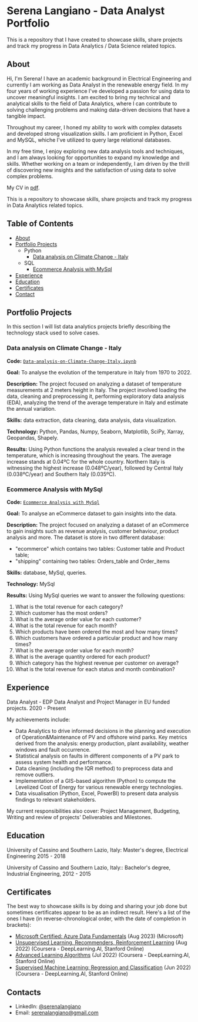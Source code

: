 # Serena Langiano - Data Analyst Portfolio
This is a repository that I have created to showcase skills, share projects and track my progress in Data Analytics / Data Science related topics.

## About
Hi, I'm Serena! I have an academic background in Electrical Engineering and currently I am working as Data Analyst in the renewable energy field. In my four years of working experience I've developed a passion for using data to uncover meaningful insights. I am excited to bring my technical and analytical skills to the field of Data Analytics, where I can contribute to solving challenging problems and making data-driven decisions that have a tangible impact. 

Throughout my career, I honed my ability to work with complex datasets and developed strong visualization skills. I am proficient in Python, Excel and MySQL, whiche I've utilized to query large relational databases.

In my free time, I enjoy exploring new data analysis tools and techniques, and I am always looking for opportunities to expand my knowledge and skills. Whether working on a team or independently, I am driven by the thrill of discovering new insights and the satisfaction of using data to solve complex problems.

My CV in [pdf](https://github.com/SerenaLangiano/Data-Analysis-Portfolio/blob/main/Serena%20Langiano%20CV.pdf).

This is a repository to showcase skills, share projects and track my progress in Data Analytics related topics.

## Table of Contents
- [About](https://github.com/SerenaLangiano/Data-Analysis-Portfolio/blob/main/README.md#about)
- [Portfolio Projects](https://github.com/SerenaLangiano/Data-Analysis-Portfolio/blob/main/README.md#portfolio-projects)
  - Python
    - [Data analysis on Climate Change - Italy](https://github.com/SerenaLangiano/Data-Analysis-Portfolio/blob/main/README.md#Data-analysis-on-Climate-Change---Italy)
  - SQL
    - [Ecommerce Analysis with MySql](https://github.com/SerenaLangiano/Data-Analysis-Portfolio/blob/main/README.md#Ecommerce-Analysis-with-MySql)
- [Experience](https://github.com/SerenaLangiano/Data-Analysis-Portfolio/blob/main/README.md#experience)
- [Education](https://github.com/SerenaLangiano/Data-Analysis-Portfolio/blob/main/README.md#education)  
- [Certificates](https://github.com/SerenaLangiano/Data-Analysis-Portfolio/blob/main/README.md#certificates)
- [Contact](https://github.com/SerenaLangiano/Data-Analysis-Portfolio/blob/main/README.md#contacts)


## Portfolio Projects
In this section I will list data analytics projects briefly describing the technology stack used to solve cases.

### Data analysis on Climate Change - Italy
**Code:** [`Data-analysis-on-Climate-Change-Italy.ipynb`](https://github.com/SerenaLangiano/Portfolio-Projects/blob/main/Data-analysis-on-Climate-Change-Italy/Data-analysis-on-Climate-Change-Italy.ipynb)

**Goal:** To analyse the evolution of the temperature in Italy from 1970 to 2022.

**Description:** The project focused on analyzing a dataset of temperature measurements at 2 meters height in Italy. The project involved loading the data, cleaning and preprocessing it, performing exploratory data analysis (EDA), analyzing the trend of the average temperature in Italy and estimate the annual variation.

**Skills:** data extraction, data cleaning, data analysis, data visualization.

**Technology:** Python, Pandas, Numpy, Seaborn, Matplotlib, SciPy, Xarray, Geopandas, Shapely.

**Results:** Using Python functions the analysis revealed a clear trend in the temperature, which is increasing throughout the years. The average increase stands at 0.04ºC for the whole country. Northern Italy is witnessing the highest increase (0.048ºC/year), followed by Central Italy (0.038ºC/year) and Southern Italy (0.035ºC).

### Ecommerce Analysis with MySql
**Code:** [`Ecommerce Analysis with MySql`](https://github.com/SerenaLangiano/Portfolio-Projects/tree/main/Ecommerce-Analysis)

**Goal:** To analyse an eCommerce dataset to gain insights into the data.

**Description:** The project focused on analyzing a dataset of an eCommerce to gain insights such as revenue analysis, customer behaviour, product analysis and more. The dataset is store in two different database:
- "ecommerce" which contains two tables: Customer table and Product table;
- "shipping" containing two tables: Orders_table and Order_items


**Skills:** database, MySql, queries.

**Technology:** MySql

**Results:** Using MySql queries we want to answer the following questions:
1.	What is the total revenue for each category?
2.	Which customer has the most orders?
3.	What is the average order value for each customer?	
4.	What is the total revenue for each month?
5.	Which products have been ordered the most and how many times?
6.	Which customers have ordered a particular product and how many times?
7.	What is the average order value for each month? 
8.	What is the average quantity ordered for each product?
9.	Which category has the highest revenue per customer on average?
10.	What is the total revenue for each status and month combination?

## Experience
Data Analyst - EDP
Data Analyst and Project Manager in EU funded projects.
2020 - Present

My achievements include:

- Data Analytics to drive informed decisions in the planning and execution of Operation&Maintenance of PV and offshore wind parks. Key metrics derived from the analysis: energy production, plant availability, weather windows and fault occurrence.
- Statistical analysis on faults in different components of a PV park to assess system health and performance.
- Data cleaning (including the IQR method) to preprocess data and remove outliers.
- Implementation of a GIS-based algorithm (Python) to compute the Levelized Cost of Energy for various renewable energy technologies.
- Data visualisation (Python, Excel, PowerBI) to present data analysis findings to relevant stakeholders.

My current responsibilities also cover: Project Management, Budgeting, Writing and review of projects' Deliverables and Milestones.

## Education
University of Cassino and Southern Lazio, Italy: 
Master's degree, Electrical Engineering
2015 - 2018

University of Cassino and Southern Lazio, Italy::
Bachelor's degree, Industrial Engineering,
2012 - 2015

## Certificates
The best way to showcase skills is by doing and sharing your job done but sometimes certificates appear to be as an indirect result. Here's a list of the ones I have (in reverse-chronological order, with the date of completion in brackets):
- [Microsoft Certified: Azure Data Fundamentals](https://learn.microsoft.com/en-gb/users/serenalangiano-9408/credentials/19061c06d53518be) (Aug 2023) (Microsoft)
- [Unsupervised Learning, Recommenders, Reinforcement Learning](https://www.coursera.org/account/accomplishments/certificate/B3SJUWY47QR9) (Aug 2022) (Coursera - DeepLearning.AI, Stanford Online)
- [Advanced Learning Algorithms](https://www.coursera.org/account/accomplishments/certificate/UCSRF6P7DT4D) (Jul 2022) (Coursera - DeepLearning.AI, Stanford Online)
- [Supervised Machine Learning: Regression and Classification](https://www.coursera.org/account/accomplishments/certificate/24ESLA4LGB7R) (Jun 2022) (Coursera - DeepLearning.AI, Stanford Online)

## Contacts
- LinkedIn: [@serenalangiano](https://www.linkedin.com/in/serena-langiano-89a814170/)
- Email: serenalangiano@gmail.com
